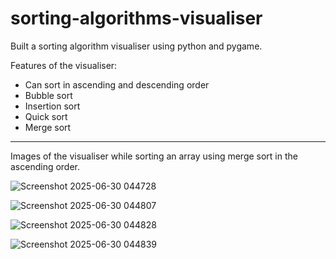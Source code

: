 # sorting-algorithms-visualiser

Built a sorting algorithm visualiser using python and pygame.

Features of the visualiser:
* Can sort in ascending and descending order
* Bubble sort
* Insertion sort
* Quick sort
* Merge sort

---

Images of the visualiser while sorting an array using merge sort in the ascending order.

![Screenshot 2025-06-30 044728](https://github.com/user-attachments/assets/78b1ce18-ee34-41f3-85f0-02a5822cf8c7)


![Screenshot 2025-06-30 044807](https://github.com/user-attachments/assets/286bd234-da55-4ed4-8353-0b95110d69df)


![Screenshot 2025-06-30 044828](https://github.com/user-attachments/assets/a9599ec7-9286-4997-b082-bbc207800641)


![Screenshot 2025-06-30 044839](https://github.com/user-attachments/assets/c25878b2-f9b2-47f7-9b77-ac45228b8962)
